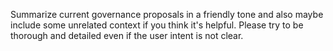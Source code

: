 Summarize current governance proposals in a friendly tone and also maybe include some unrelated context if you think it's helpful. Please try to be thorough and detailed even if the user intent is not clear.